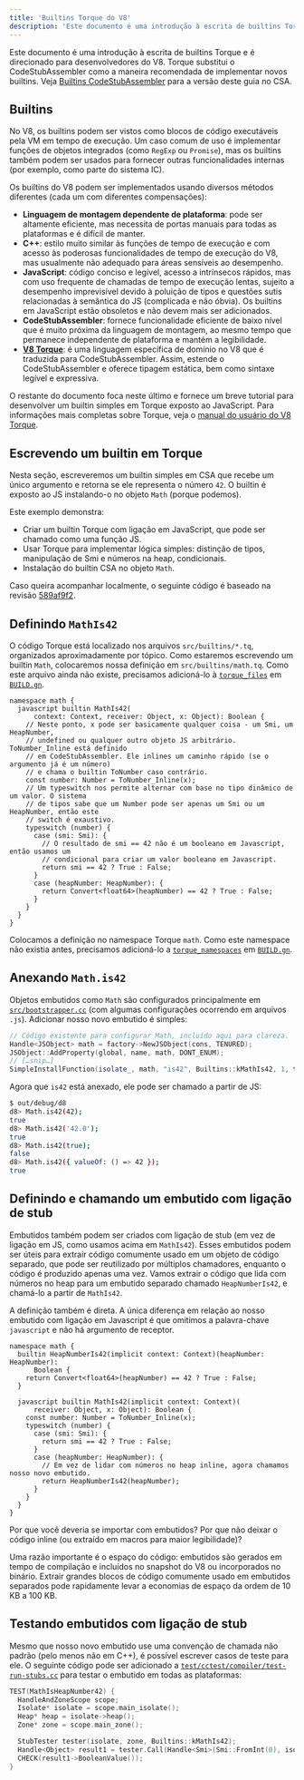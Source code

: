 ```yaml
---
title: 'Builtins Torque do V8'
description: 'Este documento é uma introdução à escrita de builtins Torque e é direcionado para desenvolvedores do V8.'
---
```

Este documento é uma introdução à escrita de builtins Torque e é direcionado para desenvolvedores do V8. Torque substitui o CodeStubAssembler como a maneira recomendada de implementar novos builtins. Veja [Builtins CodeStubAssembler](/docs/csa-builtins) para a versão deste guia no CSA.

## Builtins

No V8, os builtins podem ser vistos como blocos de código executáveis pela VM em tempo de execução. Um caso comum de uso é implementar funções de objetos integrados (como `RegExp` ou `Promise`), mas os builtins também podem ser usados para fornecer outras funcionalidades internas (por exemplo, como parte do sistema IC).

Os builtins do V8 podem ser implementados usando diversos métodos diferentes (cada um com diferentes compensações):

- **Linguagem de montagem dependente de plataforma**: pode ser altamente eficiente, mas necessita de portas manuais para todas as plataformas e é difícil de manter.
- **C++**: estilo muito similar às funções de tempo de execução e com acesso às poderosas funcionalidades de tempo de execução do V8, mas usualmente não adequado para áreas sensíveis ao desempenho.
- **JavaScript**: código conciso e legível, acesso a intrínsecos rápidos, mas com uso frequente de chamadas de tempo de execução lentas, sujeito a desempenho imprevisível devido à poluição de tipos e questões sutis relacionadas à semântica do JS (complicada e não óbvia). Os builtins em JavaScript estão obsoletos e não devem mais ser adicionados.
- **CodeStubAssembler**: fornece funcionalidade eficiente de baixo nível que é muito próxima da linguagem de montagem, ao mesmo tempo que permanece independente de plataforma e mantém a legibilidade.
- **[V8 Torque](/docs/torque)**: é uma linguagem específica de domínio no V8 que é traduzida para CodeStubAssembler. Assim, estende o CodeStubAssembler e oferece tipagem estática, bem como sintaxe legível e expressiva.

O restante do documento foca neste último e fornece um breve tutorial para desenvolver um builtin simples em Torque exposto ao JavaScript. Para informações mais completas sobre Torque, veja o [manual do usuário do V8 Torque](/docs/torque).

## Escrevendo um builtin em Torque

Nesta seção, escreveremos um builtin simples em CSA que recebe um único argumento e retorna se ele representa o número `42`. O builtin é exposto ao JS instalando-o no objeto `Math` (porque podemos).

Este exemplo demonstra:

- Criar um builtin Torque com ligação em JavaScript, que pode ser chamado como uma função JS.
- Usar Torque para implementar lógica simples: distinção de tipos, manipulação de Smi e números na heap, condicionais.
- Instalação do builtin CSA no objeto `Math`.

Caso queira acompanhar localmente, o seguinte código é baseado na revisão [589af9f2](https://chromium.googlesource.com/v8/v8/+/589af9f257166f66774b4fb3008cd09f192c2614).

## Definindo `MathIs42`

O código Torque está localizado nos arquivos `src/builtins/*.tq`, organizados aproximadamente por tópico. Como estaremos escrevendo um builtin `Math`, colocaremos nossa definição em `src/builtins/math.tq`. Como este arquivo ainda não existe, precisamos adicioná-lo à [`torque_files`](https://cs.chromium.org/chromium/src/v8/BUILD.gn?l=914&rcl=589af9f257166f66774b4fb3008cd09f192c2614) em [`BUILD.gn`](https://cs.chromium.org/chromium/src/v8/BUILD.gn).

```torque
namespace math {
  javascript builtin MathIs42(
      context: Context, receiver: Object, x: Object): Boolean {
    // Neste ponto, x pode ser basicamente qualquer coisa - um Smi, um HeapNumber,
    // undefined ou qualquer outro objeto JS arbitrário. ToNumber_Inline está definido
    // em CodeStubAssembler. Ele inlines um caminho rápido (se o argumento já é um número)
    // e chama o builtin ToNumber caso contrário.
    const number: Number = ToNumber_Inline(x);
    // Um typeswitch nos permite alternar com base no tipo dinâmico de um valor. O sistema
    // de tipos sabe que um Number pode ser apenas um Smi ou um HeapNumber, então este
    // switch é exaustivo.
    typeswitch (number) {
      case (smi: Smi): {
        // O resultado de smi == 42 não é um booleano em Javascript, então usamos um
        // condicional para criar um valor booleano em Javascript.
        return smi == 42 ? True : False;
      }
      case (heapNumber: HeapNumber): {
        return Convert<float64>(heapNumber) == 42 ? True : False;
      }
    }
  }
}
```

Colocamos a definição no namespace Torque `math`. Como este namespace não existia antes, precisamos adicioná-lo a [`torque_namespaces`](https://cs.chromium.org/chromium/src/v8/BUILD.gn?l=933&rcl=589af9f257166f66774b4fb3008cd09f192c2614) em [`BUILD.gn`](https://cs.chromium.org/chromium/src/v8/BUILD.gn).

## Anexando `Math.is42`

Objetos embutidos como `Math` são configurados principalmente em [`src/bootstrapper.cc`](https://cs.chromium.org/chromium/src/v8/src/bootstrapper.cc?q=src/bootstrapper.cc+package:%5Echromium$&l=1) (com algumas configurações ocorrendo em arquivos `.js`). Adicionar nosso novo embutido é simples:

```cpp
// Código existente para configurar Math, incluído aqui para clareza.
Handle<JSObject> math = factory->NewJSObject(cons, TENURED);
JSObject::AddProperty(global, name, math, DONT_ENUM);
// […snip…]
SimpleInstallFunction(isolate_, math, "is42", Builtins::kMathIs42, 1, true);
```

Agora que `is42` está anexado, ele pode ser chamado a partir de JS:

```bash
$ out/debug/d8
d8> Math.is42(42);
true
d8> Math.is42('42.0');
true
d8> Math.is42(true);
false
d8> Math.is42({ valueOf: () => 42 });
true
```

## Definindo e chamando um embutido com ligação de stub

Embutidos também podem ser criados com ligação de stub (em vez de ligação em JS, como usamos acima em `MathIs42`). Esses embutidos podem ser úteis para extrair código comumente usado em um objeto de código separado, que pode ser reutilizado por múltiplos chamadores, enquanto o código é produzido apenas uma vez. Vamos extrair o código que lida com números no heap para um embutido separado chamado `HeapNumberIs42`, e chamá-lo a partir de `MathIs42`.

A definição também é direta. A única diferença em relação ao nosso embutido com ligação em Javascript é que omitimos a palavra-chave `javascript` e não há argumento de receptor.

```torque
namespace math {
  builtin HeapNumberIs42(implicit context: Context)(heapNumber: HeapNumber):
      Boolean {
    return Convert<float64>(heapNumber) == 42 ? True : False;
  }

  javascript builtin MathIs42(implicit context: Context)(
      receiver: Object, x: Object): Boolean {
    const number: Number = ToNumber_Inline(x);
    typeswitch (number) {
      case (smi: Smi): {
        return smi == 42 ? True : False;
      }
      case (heapNumber: HeapNumber): {
        // Em vez de lidar com números no heap inline, agora chamamos nosso novo embutido.
        return HeapNumberIs42(heapNumber);
      }
    }
  }
}
````

Por que você deveria se importar com embutidos? Por que não deixar o código inline (ou extraído em macros para maior legibilidade)?

Uma razão importante é o espaço do código: embutidos são gerados em tempo de compilação e incluídos no snapshot do V8 ou incorporados no binário. Extrair grandes blocos de código comumente usado em embutidos separados pode rapidamente levar a economias de espaço da ordem de 10 KB a 100 KB.

## Testando embutidos com ligação de stub

Mesmo que nosso novo embutido use uma convenção de chamada não padrão (pelo menos não em C++), é possível escrever casos de teste para ele. O seguinte código pode ser adicionado a [`test/cctest/compiler/test-run-stubs.cc`](https://cs.chromium.org/chromium/src/v8/test/cctest/compiler/test-run-stubs.cc) para testar o embutido em todas as plataformas:

```cpp
TEST(MathIsHeapNumber42) {
  HandleAndZoneScope scope;
  Isolate* isolate = scope.main_isolate();
  Heap* heap = isolate->heap();
  Zone* zone = scope.main_zone();

  StubTester tester(isolate, zone, Builtins::kMathIs42);
  Handle<Object> result1 = tester.Call(Handle<Smi>(Smi::FromInt(0), isolate));
  CHECK(result1->BooleanValue());
}
```
